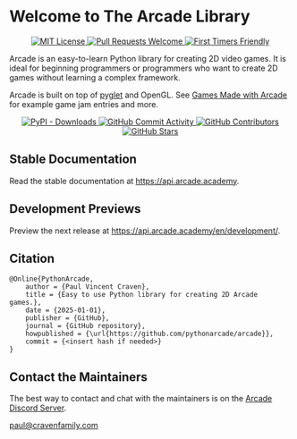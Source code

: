 # Welcome to The Arcade Library

<p align="center">
    <a href="https://img.shields.io/pypi/l/arcade">
        <img alt="MIT License" title="MIT License" src="https://img.shields.io/pypi/l/arcade">
    </a>
    <a href="http://makeapullrequest.com">
        <img alt="Pull Requests Welcome" title="Pull Requests Welcome" src="https://img.shields.io/badge/PRs-welcome-brightgreen.svg?style=flat" />
    </a>
    <a href="http://www.firsttimersonly.com/">
        <img alt="First Timers Friendly" title="First Timers Friendly" src="https://img.shields.io/badge/first--timers--only-friendly-blue.svg" />
    </a>
</p>

Arcade is an easy-to-learn Python library for creating 2D video games.
It is ideal for beginning programmers or programmers who want to create
2D games without learning a complex framework.

[pyglet]: https://github.com/pyglet/pyglet
[Games Made with Arcade]: https://api.arcade.academy/en/latest/community/games/sample_games.html
Arcade is built on top of [pyglet][] and OpenGL. See [Games Made with Arcade][]
for example game jam entries and more.

[Arcade Discord Server]: https://discord.gg/ZjGDqMp

<p align="center">
    <a href="https://img.shields.io/pypi/dm/arcade">
        <img alt="PyPI - Downloads" title="PyPI - Downloads" src="https://img.shields.io/pypi/dm/arcade">
    </a>
    <a href="https://img.shields.io/github/commit-activity/m/pythonarcade/arcade">
        <img alt="GitHub Commit Activity" title="GitHub Commit Activity" src="https://img.shields.io/github/commit-activity/m/pythonarcade/arcade">
    </a>
    <a href="https://img.shields.io/github/contributors/pythonarcade/arcade">
        <img alt="GitHub Contributors" title="GitHub Contributors" src="https://img.shields.io/github/contributors/pythonarcade/arcade">
    </a>
    <a href="https://img.shields.io/github/stars/pythonarcade/arcade">
        <img alt="GitHub Stars" title="GitHub Stars" src="https://img.shields.io/github/stars/pythonarcade/arcade">
    </a>
</p>

## Stable Documentation

Read the stable documentation at <https://api.arcade.academy>.

## Development Previews

Preview the next release at <https://api.arcade.academy/en/development/>.

## Citation

```
@Online{PythonArcade,
    author = {Paul Vincent Craven},
    title = {Easy to use Python library for creating 2D Arcade games.},
    date = {2025-01-01},
    publisher = {GitHub},
    journal = {GitHub repository},
    howpublished = {\url{https://github.com/pythonarcade/arcade}},
    commit = {<insert hash if needed>}
}
```

## Contact the Maintainers

The best way to contact and chat with the maintainers is on the
[Arcade Discord Server][].

<paul@cravenfamily.com>
